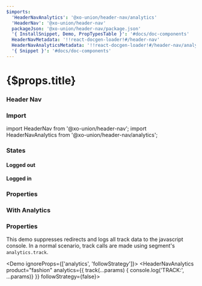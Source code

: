 ```yaml
---
$imports:
  'HeaderNavAnalytics': '@xo-union/header-nav/analytics'
  'HeaderNav': '@xo-union/header-nav'
  packageJson: '@xo-union/header-nav/package.json'
  '{ InstallSnippet, Demo, PropTypesTable }': '#docs/doc-components'
  HeaderNavMetadata: '!!react-docgen-loader!#/header-nav'
  HeaderNavAnalyticsMetadata: '!!react-docgen-loader!#/header-nav/analytics'
  '{ Snippet }': '#docs/doc-components'
---
```


<h1>{$props.title}</h1>

### Header Nav

<InstallSnippet packageJson={packageJson} />

### Import

<Snippet lang="javascript">
import HeaderNav from '@xo-union/header-nav';
import HeaderNavAnalytics from '@xo-union/header-nav/analytics';
</Snippet>


### States

#### Logged out

<Demo>
  <HeaderNav />
</Demo>

#### Logged in

<Demo>
  <HeaderNav loggedIn />
</Demo>

### Properties

<PropTypesTable metadata={HeaderNavMetadata.props} />

### With Analytics

### Properties

This demo suppresses redirects and logs all track data to the javascript console. In a normal scenario, track calls are made using segment's `analytics.track`.

<Demo ignoreProps={['analytics', 'followStrategy']}>
  <HeaderNavAnalytics product="fashion" analytics={{ track(...params) { console.log('TRACK:', ...params)} }} followStrategy={false}>
    <HeaderNav />
  </HeaderNavAnalytics>
</Demo>

<PropTypesTable metadata={HeaderNavAnalyticsMetadata.props} />
